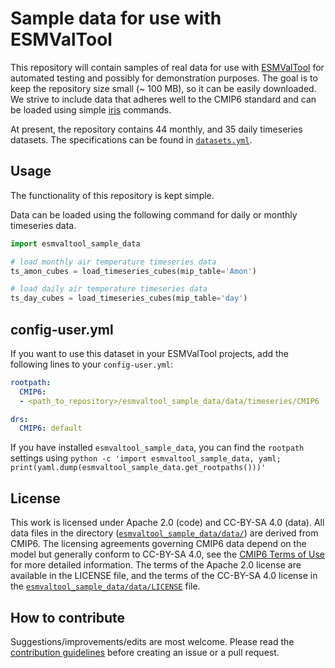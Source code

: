 # Sample data for use with ESMValTool

This repository will contain samples of real data for use with [ESMValTool](https://github.com/ESMValGroup/ESMValTool) for automated testing and possibly for demonstration purposes.
The goal is to keep the repository size small (~ 100 MB), so it can be easily downloaded. We strive to include data that adheres well to the CMIP6 standard and can be loaded using simple [iris](https://github.com/SciTools/iris) commands.

At present, the repository contains 44 monthly, and 35 daily timeseries datasets. The specifications can be found in [`datasets.yml`](esmvaltool_sample_data/datasets.yml).

## Usage

The functionality of this repository is kept simple.

Data can be loaded using the following command for daily or monthly timeseries data.

```python
import esmvaltool_sample_data

# load monthly air temperature timeseries data
ts_amon_cubes = load_timeseries_cubes(mip_table='Amon')

# load daily air temperature timeseries data
ts_day_cubes = load_timeseries_cubes(mip_table='day')
```

## config-user.yml

If you want to use this dataset in your ESMValTool projects, add the following lines to your `config-user.yml`:

```yaml
rootpath:
  CMIP6:
  - <path_to_repository>/esmvaltool_sample_data/data/timeseries/CMIP6

drs:
  CMIP6: default
```

If you have installed `esmvaltool_sample_data`, you can find the `rootpath` settings using `python -c 'import esmvaltool_sample_data, yaml; print(yaml.dump(esmvaltool_sample_data.get_rootpaths()))'`

## License

This work is licensed under Apache 2.0 (code) and CC-BY-SA 4.0 (data).
All data files in the directory ([`esmvaltool_sample_data/data/`](esmvaltool_sample_data/data/)) are derived from CMIP6.
The licensing agreements governing CMIP6 data depend on the model but generally conform to CC-BY-SA 4.0, see the [CMIP6 Terms of Use](https://pcmdi.llnl.gov/CMIP6/TermsOfUse) for more detailed information.
The terms of the Apache 2.0 license are available in the LICENSE file, and the terms of the CC-BY-SA 4.0 license in the [`esmvaltool_sample_data/data/LICENSE`](esmvaltool_sample_data/data/LICENSE) file.

## How to contribute

Suggestions/improvements/edits are most welcome. Please read the [contribution guidelines](CONTRIBUTING.md) before creating an issue or a pull request.
